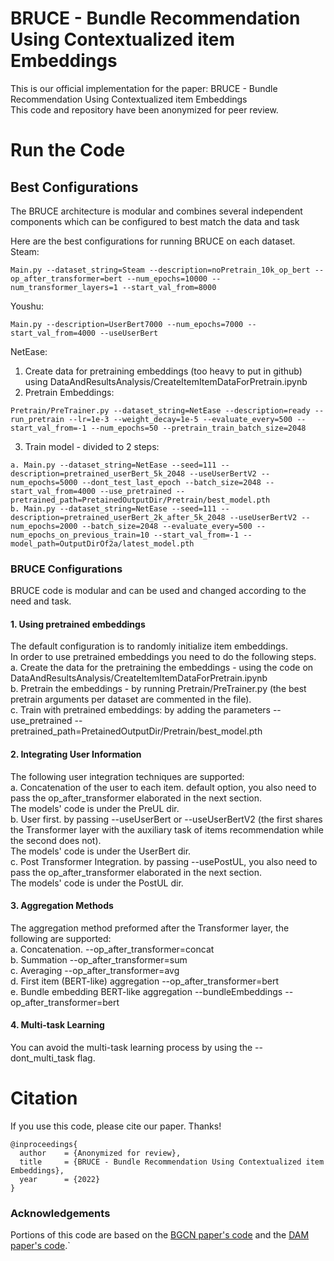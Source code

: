 # BRUCE - Bundle Recommendation Using Contextualized item Embeddings

This is our official implementation for the paper: BRUCE - Bundle Recommendation Using Contextualized item Embeddings<br/>
This code and repository have been anonymized for peer review.

# Run the Code 
## Best Configurations
The BRUCE architecture is modular and combines several independent 
components which can be configured to best match the
data and task <br/>

Here are the best configurations for running BRUCE on each dataset.
Steam:<br/>
```
Main.py --dataset_string=Steam --description=noPretrain_10k_op_bert --op_after_transformer=bert --num_epochs=10000 --num_transformer_layers=1 --start_val_from=8000
```
Youshu:<br/>
```
Main.py --description=UserBert7000 --num_epochs=7000 --start_val_from=4000 --useUserBert
```
NetEase:<br/>

1. Create data for pretraining embeddings (too heavy to put in github) using DataAndResultsAnalysis/CreateItemItemDataForPretrain.ipynb
2. Pretrain Embeddings:
```
Pretrain/PreTrainer.py --dataset_string=NetEase --description=ready --run_pretrain --lr=1e-3 --weight_decay=1e-5 --evaluate_every=500 --start_val_from=-1 --num_epochs=50 --pretrain_train_batch_size=2048
```
3. Train model - divided to 2 steps:
```
a. Main.py --dataset_string=NetEase --seed=111 --description=pretrained_userBert_5k_2048 --useUserBertV2 --num_epochs=5000 --dont_test_last_epoch --batch_size=2048 --start_val_from=4000 --use_pretrained --pretrained_path=PretainedOutputDir/Pretrain/best_model.pth 
b. Main.py --dataset_string=NetEase --seed=111 --description=pretrained_userBert_2k_after_5k_2048 --useUserBertV2 --num_epochs=2000 --batch_size=2048 --evaluate_every=500 --num_epochs_on_previous_train=10 --start_val_from=-1 --model_path=OutputDirOf2a/latest_model.pth 
```

### BRUCE Configurations
BRUCE code is modular and can be used and changed according to the need and task.
#### 1. Using pretrained embeddings
The default configuration is to randomly initialize item embeddings. <br>
In order to use pretrained embeddings you need to do the following steps. <br>
a. Create the data for the pretraining the embeddings - using the code on DataAndResultsAnalysis/CreateItemItemDataForPretrain.ipynb <br>
b. Pretrain the embeddings - by running Pretrain/PreTrainer.py (the best pretrain arguments per dataset are commented in the file). <br>
c. Train with pretrained embeddings: by adding the parameters --use_pretrained --pretrained_path=PretainedOutputDir/Pretrain/best_model.pth

#### 2. Integrating User Information
The following user integration techniques are supported: <br>
a. Concatenation of the user to each item. default option, you also need to pass the op_after_transformer elaborated in the next section. <br>
The models' code is under the PreUL dir. <br>
b. User first. by passing --useUserBert or --useUserBertV2 (the first shares the Transformer layer with the auxiliary task of items recommendation while the second does not). <br>
The models' code is under the UserBert dir. <br>
c. Post Transformer Integration. by passing --usePostUL,  you also need to pass the op_after_transformer elaborated in the next section. <br>
The models' code is under the PostUL dir. <br>

#### 3. Aggregation Methods
The aggregation method preformed after the Transformer layer, the following are supported: <br>
a. Concatenation. --op_after_transformer=concat<br>
b. Summation --op_after_transformer=sum<br>
c. Averaging --op_after_transformer=avg<br>
d. First item (BERT-like) aggregation --op_after_transformer=bert<br>
e. Bundle embedding BERT-like aggregation --bundleEmbeddings --op_after_transformer=bert


#### 4. Multi-task Learning
You can avoid the multi-task learning process by using the --dont_multi_task flag.


# Citation
If you use this code, please cite our paper. Thanks!
```
@inproceedings{
  author    = {Anonymized for review},
  title     = {BRUCE - Bundle Recommendation Using Contextualized item Embeddings},
  year      = {2022}
}

```

### Acknowledgements
Portions of this code are based on the [BGCN paper's code](https://github.com/cjx0525/BGCN) and the [DAM paper's code](https://github.com/yliuSYSU/DAM).`
